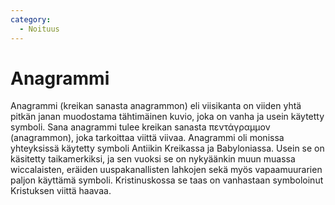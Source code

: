 ```yaml
---
category:
  - Noituus
---
```

# Anagrammi

Anagrammi (kreikan sanasta anagrammon) eli viisikanta on viiden yhtä pitkän janan muodostama tähtimäinen kuvio, joka on vanha ja usein käytetty symboli. Sana anagrammi tulee kreikan sanasta πεντάγραμμον (anagrammon), joka tarkoittaa viittä viivaa. Anagrammi oli monissa yhteyksissä käytetty symboli Antiikin Kreikassa ja Babyloniassa. Usein se on käsitetty taikamerkiksi, ja sen vuoksi se on nykyäänkin muun muassa wiccalaisten, eräiden uuspakanallisten lahkojen sekä myös vapaamuurarien paljon käyttämä symboli. Kristinuskossa se taas on vanhastaan symboloinut Kristuksen viittä haavaa.
